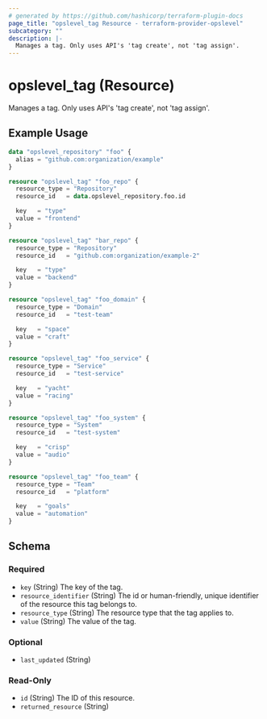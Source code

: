 ```yaml
---
# generated by https://github.com/hashicorp/terraform-plugin-docs
page_title: "opslevel_tag Resource - terraform-provider-opslevel"
subcategory: ""
description: |-
  Manages a tag. Only uses API's 'tag create', not 'tag assign'.
---
```


# opslevel_tag (Resource)

Manages a tag. Only uses API's 'tag create', not 'tag assign'.

## Example Usage

```terraform
data "opslevel_repository" "foo" {
  alias = "github.com:organization/example"
}

resource "opslevel_tag" "foo_repo" {
  resource_type = "Repository"
  resource_id   = data.opslevel_repository.foo.id

  key   = "type"
  value = "frontend"
}

resource "opslevel_tag" "bar_repo" {
  resource_type = "Repository"
  resource_id   = "github.com:organization/example-2"

  key   = "type"
  value = "backend"
}

resource "opslevel_tag" "foo_domain" {
  resource_type = "Domain"
  resource_id   = "test-team"

  key   = "space"
  value = "craft"
}

resource "opslevel_tag" "foo_service" {
  resource_type = "Service"
  resource_id   = "test-service"

  key   = "yacht"
  value = "racing"
}

resource "opslevel_tag" "foo_system" {
  resource_type = "System"
  resource_id   = "test-system"

  key   = "crisp"
  value = "audio"
}

resource "opslevel_tag" "foo_team" {
  resource_type = "Team"
  resource_id   = "platform"

  key   = "goals"
  value = "automation"
}
```

<!-- schema generated by tfplugindocs -->
## Schema

### Required

- `key` (String) The key of the tag.
- `resource_identifier` (String) The id or human-friendly, unique identifier of the resource this tag belongs to.
- `resource_type` (String) The resource type that the tag applies to.
- `value` (String) The value of the tag.

### Optional

- `last_updated` (String)

### Read-Only

- `id` (String) The ID of this resource.
- `returned_resource` (String)


